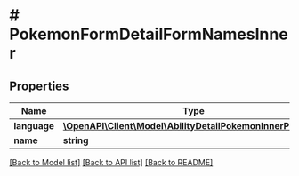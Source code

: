 # # PokemonFormDetailFormNamesInner

## Properties

Name | Type | Description | Notes
------------ | ------------- | ------------- | -------------
**language** | [**\OpenAPI\Client\Model\AbilityDetailPokemonInnerPokemon**](AbilityDetailPokemonInnerPokemon.md) |  |
**name** | **string** |  |

[[Back to Model list]](../../README.md#models) [[Back to API list]](../../README.md#endpoints) [[Back to README]](../../README.md)

